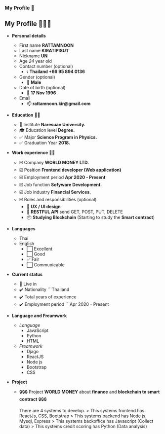 ### My Profile 👋
__My Profile__ 👋👋👋
---------------------------------------------------------------------------------------------
- **Personal details**
    - First name __RATTAMNOON__
    - Last name __KIRATIPISUT__
    - Nickname  __UN__
    - Age _24_ year old
    - Contact number (optional)
        - :telephone_receiver: __Thailand +66 95 894 0136__
    - Gender (optional) 
        - :man: __Male__
    - Date of birth (optional)
        - :date: __17 Nov 1996__
    - Email 
        - :mailbox: __rattamnoon.kir@gmail.com__

- **Education** 👨‍🎓
    - :school: Institute __Naresuan University.__
    - :mortar_board: Education level __Degree.__
    - :white_check_mark: Major __Science Program in Physics.__
    - :white_check_mark: Graduation Year __2018.__

- **Work experience** 👨‍🏭
    - :ballot_box_with_check: Company __WORLD MONEY LTD.__
    - :ballot_box_with_check: Position __Frontend developer (Web application)__
    - :ballot_box_with_check: Employment period __Apr 2020 - Present__
    - :ballot_box_with_check: Job function __Sofyware Development.__
    - :ballot_box_with_check: Job industry __Financial Services.__
    - :ballot_box_with_check: Roles and responsibilities (optional)
        - :art: **UX / UI design**
        - :postbox: **RESTFUL API** send GET, POST, PUT, DELETE
        - :package: **Studying Blockchain** (Starting to study the **Smart contract**)

- **Languages**
    - Thai 
    - English 
        - :white_large_square: Excellent   
        - :white_large_square: Good        
        - :white_check_mark: Fair
        - :white_large_square: Communicable  

- **Current status** 
    - :round_pushpin: Live in 
    - :heavy_check_mark: Nationality ```Thailand
    - :heavy_check_mark: Total years of experience 
    - :heavy_check_mark: Employment period ```Apr 2020 - Present

- **Language and Freamwork**
    - *Language*
        - JavaScript
        - Python 
        - HTML
    - *Freamwork*
        - Djago
        - ReactJS
        - Node js
        - Bootstrap  
        - CSS

- **Project**
    - :lock::lock::lock: Project **WORLD MONEY** about **finance** and **blockchain to smart contract** :lock::lock::lock:
    
       There are 4 systems to develop.
          > This systems frontend has ReactJs, CSS, Bootstrap 
          > This systems backend has Node js, Mysql, Express
          > This systems backoffice has Javascript (Collect data)
          > This systems credit scoring has Python (Data analysis)


<!--
**SuphakornChopthum/SuphakornChopthum** is a ✨ _special_ ✨ repository because its `README.md` (this file) appears on your GitHub profile.

Here are some ideas to get you started:

- 🔭 I’m currently working on ...
- 🌱 I’m currently learning ...
- 👯 I’m looking to collaborate on ...
- 🤔 I’m looking for help with ...
- 💬 Ask me about ...
- 📫 How to reach me: ...
- 😄 Pronouns: ...
- ⚡ Fun fact: ...
-->
